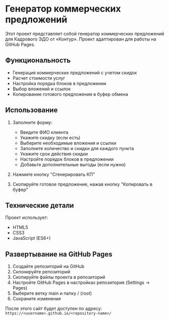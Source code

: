 # Генератор коммерческих предложений

Этот проект представляет собой генератор коммерческих предложений для Кадрового ЭДО от «Контур». Проект адаптирован для работы на GitHub Pages.

## Функциональность

- Генерация коммерческих предложений с учетом скидок
- Расчет стоимости услуг
- Настройка порядка блоков в предложении
- Выбор вложений и ссылок
- Копирование готового предложения в буфер обмена

## Использование

1. Заполните форму:
   - Введите ФИО клиента
   - Укажите скидку (если есть)
   - Выберите необходимые вложения и ссылки
   - Заполните количество и скидки для каждого пункта
   - Укажите срок действия скидки
   - Настройте порядок блоков в предложении
   - Добавьте дополнительные выгоды (если нужно)

2. Нажмите кнопку "Сгенерировать КП"

3. Скопируйте готовое предложение, нажав кнопку "Копировать в буфер"

## Технические детали

Проект использует:
- HTML5
- CSS3
- JavaScript (ES6+)

## Развертывание на GitHub Pages

1. Создайте репозиторий на GitHub
2. Склонируйте репозиторий
3. Скопируйте файлы проекта в репозиторий
4. Настройте GitHub Pages в настройках репозитория (Settings -> Pages)
5. Выберите ветку main и папку / (root)
6. Сохраните изменения

После этого сайт будет доступен по адресу: `https://<username>.github.io/<repository-name>/` 